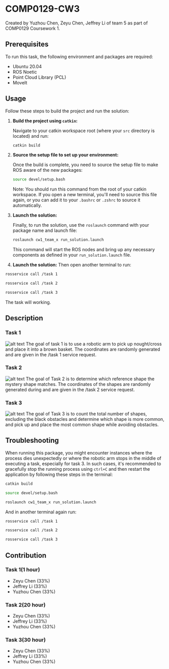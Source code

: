 # COMP0129-CW3
Created by Yuzhou Chen, Zeyu Chen, Jeffrey Li of team 5 as part of COMP0129 Coursework 1.
## Prerequisites
To run this task, the following environment and packages are required:
- Ubuntu 20.04
- ROS Noetic
- Point Cloud Library (PCL)
- MoveIt

 ## Usage

Follow these steps to build the project and run the solution:

1. **Build the project using `catkin`:**

    Navigate to your catkin workspace root (where your `src` directory is located) and run:

    ```bash
    catkin build
    ```

    

2. **Source the setup file to set up your environment:**

    Once the build is complete, you need to source the setup file to make ROS aware of the new packages:

    ```bash
    source devel/setup.bash
    ```

    Note: You should run this command from the root of your catkin workspace. If you open a new terminal, you'll need to source this file again, or you can add it to your `.bashrc` or `.zshrc` to source it automatically.

3. **Launch the solution:**

    Finally, to run the solution, use the `roslaunch` command with your package name and launch file:

    ```bash
    roslaunch cw1_team_x run_solution.launch
    ```

    This command will start the ROS nodes and bring up any necessary components as defined in your `run_solution.launch` file.

4. **Launch the solution:**
Then open another terminal to run:
```bash
rosservice call /task 1
```

```bash
rosservice call /task 2
```

```bash
rosservice call /task 3
```
The task will working.
## Description
### Task 1
![alt text](https://github.com/JeliPenguin/COMP0129-CW3/blob/main/task1.png?raw=true)
The goal of task 1 is to use a robotic arm to pick up nought/cross and place it into a brown basket. The coordinates are randomly generated and are given in the /task 1 service request.
### Task 2
![alt text](https://github.com/JeliPenguin/COMP0129-CW3/blob/main/task2.png?raw=true)
The goal of Task 2 is to determine which reference shape the mystery shape matches. The coordinates of the shapes are randomly generated during and are given in the /task 2 service request.
### Task 3
![alt text](https://github.com/JeliPenguin/COMP0129-CW3/blob/main/task3?raw=true)
The goal of Task 3 is to count the total number of shapes, excluding the black obstacles and determine which shape is more common, and pick up and place the most common shape while avoiding obstacles.

## Troubleshooting

When running this package, you might encounter instances where the process dies unexpectedly or where the robotic arm stops in the middle of executing a task, especially for task 3. In such cases, it's recommended to gracefully stop the running process using `ctrl+C` and then restart the application by following these steps in the terminal:

```bash
catkin build
```
```bash
source devel/setup.bash
```
```bash
roslaunch cw1_team_x run_solution.launch
```
And in another terminal again run:
```bash
rosservice call /task 1
```

```bash
rosservice call /task 2
```

```bash
rosservice call /task 3
```

## Contribution
### Task 1(1 hour)
- Zeyu Chen (33%)
- Jeffrey Li (33%)
- Yuzhou Chen (33%)

### Task 2(20 hour)
- Zeyu Chen (33%)
- Jeffrey Li (33%)
- Yuzhou Chen (33%)

### Task 3(30 hour)
- Zeyu Chen (33%)
- Jeffrey Li (33%)
- Yuzhou Chen (33%)
